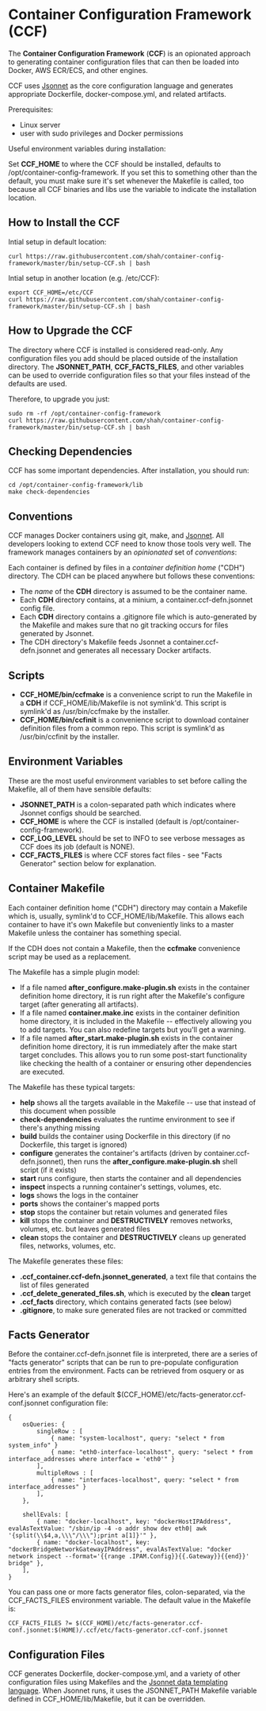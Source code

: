 # Container Configuration Framework (CCF)

The **Container Configuration Framework** (**CCF**) is an opionated approach to generating container 
configuration files that can then be loaded into Docker, AWS ECR/ECS, and other engines.

CCF uses [Jsonnet](https://jsonnet.org/) as the core configuration language and generates appropriate
Dockerfile, docker-compose.yml, and related artifacts.

Prerequisites:

* Linux server
* user with sudo privileges and Docker permissions

Useful environment variables during installation:

Set **CCF_HOME** to where the CCF should be installed, defaults to /opt/container-config-framework. If you
set this to something other than the default, you must make sure it's set whenever the Makefile is called, 
too because all CCF binaries and libs use the variable to indicate the installation location.

## How to Install the CCF

Intial setup in default location:

    curl https://raw.githubusercontent.com/shah/container-config-framework/master/bin/setup-CCF.sh | bash

Intial setup in another location (e.g. /etc/CCF):

    export CCF_HOME=/etc/CCF
    curl https://raw.githubusercontent.com/shah/container-config-framework/master/bin/setup-CCF.sh | bash

## How to Upgrade the CCF

The directory where CCF is installed is considered read-only. Any configuration files you add should be 
placed outside of the installation directory. The **JSONNET_PATH**, **CCF_FACTS_FILES**, and other variables 
can be used to override configuration files so that your files instead of the defaults are used. 

Therefore, to upgrade you just:

    sudo rm -rf /opt/container-config-framework
    curl https://raw.githubusercontent.com/shah/container-config-framework/master/bin/setup-CCF.sh | bash

## Checking Dependencies

CCF has some important dependencies. After installation, you should run:

    cd /opt/container-config-framework/lib
    make check-dependencies

## Conventions

CCF manages Docker containers using git, make, and [Jsonnet](https://jsonnet.org/). All developers looking
to extend CCF need to know those tools very well. The framework manages containers by an *opinionated* set 
of *conventions*:

Each container is defined by files in a *container definition home* ("CDH") directory. The CDH can be placed
anywhere but follows these conventions:

* The *name* of the **CDH** directory is assumed to be the container name.
* Each **CDH** directory contains, at a minium, a container.ccf-defn.jsonnet config file.
* Each **CDH** directory contains a .gitignore file which is auto-generated by the Makefile
  and makes sure that no git tracking occurs for files generated by Jsonnet.
* The CDH directory's Makefile feeds Jsonnet a container.ccf-defn.jsonnet and generates all necessary
  Docker artifacts.

## Scripts

* **CCF_HOME/bin/ccfmake** is a convenience script to run the Makefile in a **CDH** if CCF_HOME/lib/Makefile 
  is not symlink'd. This script is symlink'd as /usr/bin/ccfmake by the installer.
* **CCF_HOME/bin/ccfinit** is a convenience script to download container definition files from a common repo.
  This script is symlink'd as /usr/bin/ccfinit by the installer.

## Environment Variables

These are the most useful environment variables to set before calling the Makefile, all of them have
sensible defaults:

* **JSONNET_PATH** is a colon-separated path which indicates where Jsonnet configs should be searched.
* **CCF_HOME** is where the CCF is installed (default is /opt/container-config-framework).
* **CCF_LOG_LEVEL** should be set to INFO to see verbose messages as CCF does its job (default is NONE).
* **CCF_FACTS_FILES** is where CCF stores fact files - see "Facts Generator" section below for explanation.

## Container Makefile

Each container definition home ("CDH") directory may contain a Makefile which is, usually, symlink'd to
CCF_HOME/lib/Makefile. This allows each container to have it's own Makefile but conveniently
links to a master Makefile unless the container has something special.

If the CDH does not contain a Makefile, then the **ccfmake** convenience script may be used as a replacement.

The Makefile has a simple plugin model:

* If a file named **after_configure.make-plugin.sh** exists in the container definition home directory,
  it is run right after the Makefile's configure target (after generating all artifacts).
* If a file named **container.make.inc** exists in the container definition home directory, it is
  included in the Makefile -- effectively allowing you to add targets. You can also redefine targets
  but you'll get a warning.
* If a file named **after_start.make-plugin.sh** exists in the container definition home directory, it
  is run immediately after the make start target concludes. This allows you to run some post-start
  functionality like checking the health of a container or ensuring other dependencies are executed.

The Makefile has these typical targets:

* **help** shows all the targets available in the Makefile -- use that instead of this document when possible
* **check-dependencies** evaluates the runtime environment to see if there's anything missing
* **build** builds the container using Dockerfile in this directory (if no Dockerfile, this target is ignored)
* **configure** generates the container's artifacts (driven by container.ccf-defn.jsonnet), then runs the
  **after_configure.make-plugin.sh** shell script (if it exists)
* **start** runs configure, then starts the container and all dependencies
* **inspect** inspects a running container's settings, volumes, etc.
* **logs** shows the logs in the container
* **ports** shows the container's mapped ports
* **stop** stops the container but retain volumes and generated files
* **kill** stops the container and **DESTRUCTIVELY** removes networks, volumes, etc. but leaves generated files
* **clean** stops the container and **DESTRUCTIVELY** cleans up generated files, networks, volumes, etc.

The Makefile generates these files:

* **.ccf_container.ccf-defn.jsonnet_generated**, a text file that contains the list of files generated
* **.ccf_delete_generated_files.sh**, which is executed by the **clean** target
* **.ccf_facts** directory, which contains generated facts (see below)
* **.gitignore**, to make sure generated files are not tracked or committed

## Facts Generator

Before the container.ccf-defn.jsonnet file is interpreted, there are a series of "facts generator" scripts that
can be run to pre-populate configuration entries from the environment. Facts can be retrieved from osquery or
as arbitrary shell scripts.

Here's an example of the default $(CCF_HOME)/etc/facts-generator.ccf-conf.jsonnet configuration file:

    {
        osQueries: {
            singleRow : [
                { name: "system-localhost", query: "select * from system_info" }
                { name: "eth0-interface-localhost", query: "select * from interface_addresses where interface = 'eth0'" }
            ],
            multipleRows : [
                { name: "interfaces-localhost", query: "select * from interface_addresses" }
            ],
        },

        shellEvals: [
            { name: "docker-localhost", key: "dockerHostIPAddress", evalAsTextValue: "/sbin/ip -4 -o addr show dev eth0| awk '{split(\\$4,a,\\\"/\\\");print a[1]}'" },
            { name: "docker-localhost", key: "dockerBridgeNetworkGatewayIPAddress", evalAsTextValue: "docker network inspect --format='{{range .IPAM.Config}}{{.Gateway}}{{end}}' bridge" },
        ],
    }

You can pass one or more facts generator files, colon-separated, via the CCF_FACTS_FILES environment variable.
The default value in the Makefile is:

    CCF_FACTS_FILES ?= $(CCF_HOME)/etc/facts-generator.ccf-conf.jsonnet:$(HOME)/.ccf/etc/facts-generator.ccf-conf.jsonnet

## Configuration Files

CCF generates Dockerfile, docker-compose.yml, and a variety of other configuration files using Makefiles
and the [Jsonnet data templating language](https://jsonnet.org/). When Jsonnet runs, it uses the 
JSONNET_PATH Makefile variable defined in CCF_HOME/lib/Makefile, but it can be overridden.
